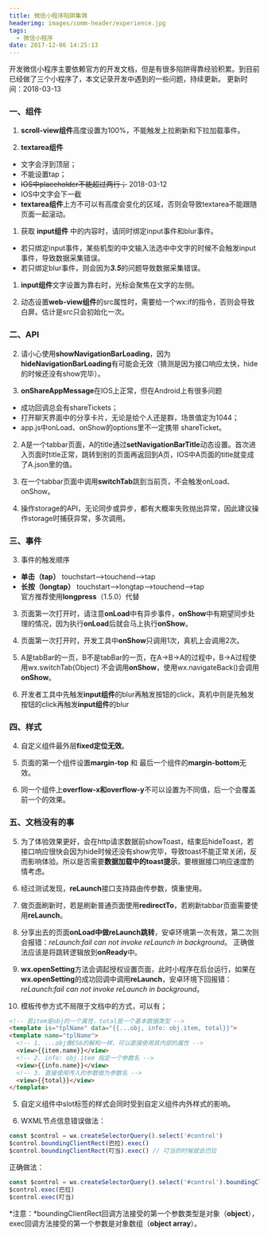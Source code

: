 ```yaml
---
title: 微信小程序陷阱集锦
headerimg: images/comm-header/experience.jpg
tags:
  - 微信小程序
date: 2017-12-06 14:25:13
---
```

开发微信小程序主要依赖官方的开发文档，但是有很多陷阱得靠经验积累。到目前已经做了三个小程序了，本文记录开发中遇到的一些问题，持续更新。
更新时间：2018-03-13
<!-- more -->
<!-- toc -->
### 一、组件
1. **scroll-view组件**高度设置为100%，不能触发上拉刷新和下拉加载事件。

1. **textarea组件**
  - 文字会浮到顶层；
  - 不能设置tap；
  - ~~IOS中placeholder不能超过两行；~~ 2018-03-12
  - IOS中文字会下一截
  - **textarea组件**上方不可以有高度会变化的区域，否则会导致textarea不能跟随页面一起滚动。

1. 获取 **input组件** 中的内容时，请同时绑定input事件和blur事件。
  - 若只绑定input事件，某些机型的中文输入法选中中文字的时候不会触发input事件，导致数据采集错误。
  - 若只绑定blur事件，则会因为***3.5***的问题导致数据采集错误。

1. **input组件**文字设置为靠右时，光标会聚焦在文字的左侧。

1. 动态设置**web-view组件**的src属性时，需要给一个wx:if的指令，否则会导致白屏。估计是src只会初始化一次。


### 二、API
2. 请小心使用**showNavigationBarLoading**，因为**hideNavigationBarLoading**有可能会无效（猜测是因为接口响应太快，hide的时候还没有show完毕）。

2. **onShareAppMessage**在IOS上正常，但在Android上有很多问题
  - 成功回调总会有shareTickets；
  - 打开聊天界面中的分享卡片，无论是给个人还是群，场景值定为1044；
  - app.js中onLoad、onShow的options里不一定携带 shareTicket。

2. A是一个tabbar页面，A的title通过**setNavigationBarTitle**动态设置。首次进入页面时title正常，跳转到别的页面再返回到A页，IOS中A页面的title就变成了A.json里的值。

2. 在一个tabbar页面中调用**switchTab**跳到当前页，不会触发onLoad、onShow。

2. 操作storage的API，无论同步或异步，都有大概率失败抛出异常，因此建议操作storage时捕获异常，多次调用。


### 三、事件
3. 事件的触发顺序
  - **单击（tap）** touchstart-->touchend-->tap
  - **长按（longtap）** touchstart-->longtap-->touchend-->tap  
    官方推荐使用**longpress**（1.5.0）代替

3. 页面第一次打开时，请注意**onLoad**中有异步事件，**onShow**中有期望同步处理的情况，因为执行**onLoad**后就会马上执行**onShow**。

3. 页面第一次打开时，开发工具中**onShow**只调用1次，真机上会调用2次。

3. A是tabBar的一页，B不是tabBar的一页，在A->B->A的过程中，B->A过程使用wx.switchTab(Object) 不会调用**onShow**，使用wx.navigateBack()会调用**onShow**。

3. 开发者工具中先触发**input组件**的blur再触发按钮的click，真机中则是先触发按钮的click再触发**input组件**的blur


### 四、样式
4. 自定义组件最外层**fixed定位无效**。

4. 页面的第一个组件设置**margin-top** 和 最后一个组件的**margin-bottom**无效。

4. 同一个组件上**overflow-x和overflow-y**不可以设置为不同值，后一个会覆盖前一个的效果。


### 五、文档没有的事
5. 为了体验效果更好，会在http请求数据前showToast，结束后hideToast，若接口响应很快会因为hide时候还没有show完毕，导致toast不能正常关闭，反而影响体验。所以是否需要**数据加载中的toast提示**，要根据接口响应速度酌情考虑。

5. 经过测试发现，**reLaunch**接口支持路由传参数，慎重使用。

5. 做页面刷新时，若是刷新普通页面使用**redirectTo**，若刷新tabbar页面需要使用**reLaunch**。

5. 分享出去的页面**onLoad中做reLaunch跳转**，安卓环境第一次有效，第二次则会报错：*reLaunch:fail can not invoke reLaunch in background*。 正确做法应该是将跳转逻辑放到**onReady**中。

5. **wx.openSetting**方法会调起授权设置页面，此时小程序在后台运行，如果在**wx.openSetting**的成功回调中调用**reLaunch**，安卓环境下回报错：*reLaunch:fail can not invoke reLaunch in background*。

5. 模板传参方式不局限于文档中的方式，可以有；
```html
<!-- 若item是obj的一个属性，total是一个基本数据类型 -->
<template is="tplName" data="{{...obj, info: obj.item, total}}">
<template name="tplName">
  <!-- 1. ...obj像ES6的解构一样，可以直接使用其内部的属性 -->
  <view>{{item.name}}</view>
  <!-- 2. info: obj.item 指定一个参数名 -->
  <view>{{info.name}}</view>
  <!-- 3. 直接使用传入的参数做为参数名 -->
  <view>{{total}}</view>
</template>
```

5. 自定义组件中slot标签的样式会同时受到自定义组件内外样式的影响。

5. WXML节点信息错误做法：
```javascript
const $control = wx.createSelectorQuery().select('#control')
$control.boundingClientRect(巴拉).exec()  
$control.boundingClientRect(叮当).exec() // 叮当的时候就会巴拉
```
  正确做法：
```javascript
const $control = wx.createSelectorQuery().select('#control').boundingClientRect()
$control.exec(巴拉)   
$control.exec(叮当)
```
  *注意：*boundingClientRect回调方法接受的第一个参数类型是对象（**object**），exec回调方法接受的第一个参数是对象数组（**object array**）。
